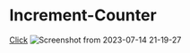 # Increment-Counter
[Click](https://anandfitdev.github.io/Increment-Counter/)
![Screenshot from 2023-07-14 21-19-27](https://github.com/anandFitdev/Increment-Counter/assets/90892063/1bc94790-4f63-437f-95e1-6c01c0b31c3b)
